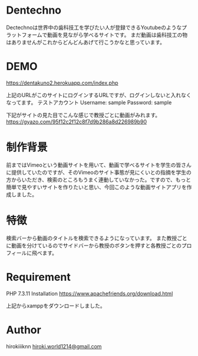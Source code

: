# Dentechno

Dectechnoは世界中の歯科技工を学びたい人が登録できるYoutubeのようなプラットフォームで動画を見ながら学べるサイトです。
まだ動画は歯科技工の物はありませんがこれからどんどんあげて行こうかなと思っています。

# DEMO

https://dentakuno2.herokuapp.com/index.php 

上記のURLがこのサイトにログインするURLですが、ログインしないと入れなくなってます。
テストアカウント
Username: sample
Password: sample

下記がサイトの見た目でこんな感じで教授ごとに動画がみれます。
https://gyazo.com/95f12c2f12c8f7d9b286a8d226989b90

# 制作背景
前まではVimeoという動画サイトを用いて、動画で学べるサイトを学生の皆さんに提供していたのですが、そのVimeoのサイト事態が見にくいとの指摘を学生の方からいただき、検索のところもうまく連動していなかった。ですので、もっと簡単で見やすいサイトを作りたいと思い、今回このような動画サイトアプリを作成しました。


# 特徴
検索バーから動画のタイトルを検索できるようになっています。
また教授ごとに動画を分けているのでサイドバーから教授のボタンを押すと各教授ごとのプロフィールに飛べます。

# Requirement
PHP 7.3.11
Installation
https://www.apachefriends.org/download.html

上記からxamppをダウンロードしました。

# Author
hirokiiiknn
hiroki.world1214@gmail.com
